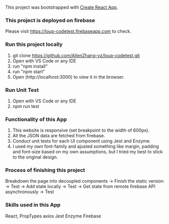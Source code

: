 This project was bootstrapped with [Create React App](https://github.com/facebook/create-react-app).

### This project is deployed on firebase

Please visit https://loup-codetest.firebaseapp.com to check.

### Run this project locally

1. git clone https://github.com/AllenZhang-yz/loup-codetest.git
2. Open with VS Code or any IDE
3. run "npm install"
4. run "npm start"
5. Open (http://localhost:3000) to view it in the browser.

### Run Unit Test

1. Open with VS Code or any IDE
2. npm run test

### Functionality of this App

1. This website is responsive (set breakpoint to the width of 600px).
2. All the JSON data are fetched from firebase.
3. Conduct unit tests for each UI component using Jest and Enzyme.
4. I used my own font-family and ajusted something like margin, padding and font-size based on my own assumptions, but I tried my best to stick to the original design.

### Process of finishing this project

Breakdown the page into decoupled components -> Finish the static version -> Test -> Add state locally -> Test -> Get state from remote firebase API asynchronously -> Test

### Skills used in this App

React, PropTypes axios Jest Enzyme Firebase
